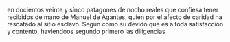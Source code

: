 en docientos veinte y sínco patagones de nocho reales que confiesa tener recibidos de mano de Manuel de Agantes, quien por el afecto de caridad ha rescatado al sitio esclavo. Según como su devido que es a toda satisfacción y contento, haviendoos segundo primero las diligencias